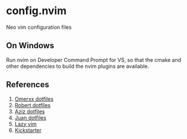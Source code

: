 # config.nvim
Neo vim configuration files

## On Windows
Run nvim on Developer Command Prompt for VS, so that the cmake and other
dependencies to build the nvim plugins are available.

## References
1. [Omerxx dotfiles](https://github.com/omerxx/dotfiles/tree/master/nvim)
2. [Robert dotfiles](https://git.sr.ht/~robertgzr/dotfiles/tree/master/item/.vim/init.lua)
3. [Aziz dotfiles](https://github.com/aziznal/my-neovim-config/tree/main)
4. [Juan dotfiles](https://github.com/jviotti/dotfiles/tree/master/modules/vim)
5. [Lazy vim](https://github.com/LazyVim/LazyVim)
6. [Kickstarter](https://github.com/nvim-lua/kickstart.nvim/tree/master)
